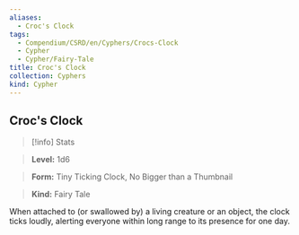 ```yaml
---
aliases:
  - Croc's Clock
tags:
  - Compendium/CSRD/en/Cyphers/Crocs-Clock
  - Cypher
  - Cypher/Fairy-Tale
title: Croc's Clock
collection: Cyphers
kind: Cypher
---
```

## Croc's Clock    
>[!info] Stats    
> **Level:** 1d6    
> **Form:** Tiny Ticking Clock, No Bigger than a Thumbnail    
> **Kind:** Fairy Tale  
    
When attached to (or swallowed by) a living creature or an object, the clock ticks loudly, alerting everyone within long range to its presence for one day.